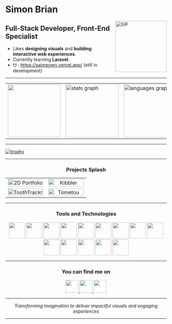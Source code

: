 # Simon Brian 

<img align="right" alt="GIF" height="160px" src="https://octodex.github.com/images/daftpunktocat-guy.gif" />

## Full-Stack Developer, Front-End Specialist

- Likes **designing visuals** and **building interactive web experiences**.  
- Currently learning **Laravel**.
- ᗢ : https://saimeown.vercel.app/ (still in development)

---

<div align="center">
  <table>
    <tr>
      <td>
        <img src="https://github.com/Anmol-Baranwal/Cool-GIFs-For-GitHub/assets/74038190/58e30265-7dc2-4977-83ab-66d4d1fa6ec3" width="164">
      </td>
      <td>
		<img src="https://github-readme-stats.vercel.app/api?username=Saimeown&show_icons=true&hide_border=true&count_private=true&title_color=FFD700&icon_color=FFD700&text_color=FFFFFF&bg_color=1C1C1C&rank_icon=github" height="166" alt="stats graph" />
      </td>
      <td>
        <img src="https://github-readme-stats.vercel.app/api/top-langs/?username=Saimeown&show_icons=true&hide_border=true&layout=compact&title_color=FFD700&icon_color=FFD700&text_color=FFFFFF&bg_color=1C1C1C" height="166" alt="languages graph" />
      </td>
    </tr>
  </table>
</div>


---

  [![trophy](https://github-profile-trophy.vercel.app/?username=saimeown&theme=juicyfresh&margin-w=15)](https://github.com/ryo-ma/github-profile-trophy)

---

<h3 align="center">Projects Splash</h3>
<table align="center" width="100%">
  <tr>
    <td align="center" width="50%">
      <img src="2d-portfolio.gif" alt="2D Portfolio" width="100%"/>
    </td>
    <td align="center" width="50%">
      <img src="kibbler.gif" alt="Kibbler" width="100%"/>
    </td>
  </tr>
  <tr>
    <td align="center" width="50%">
      <img src="toothtrackr.gif" alt="ToothTrackr" width="100%"/>
    </td>
    <td align="center" width="50%">
      <img src="tometou.gif" alt="Tometou" width="100%"/>
    </td>
  </tr>
</table>

---

<h3 align="center">Tools and Technologies</h3>

<p align="center">
	<img src="https://cdn.jsdelivr.net/gh/devicons/devicon@latest/icons/html5/html5-original.svg" height = "50" width = "50"/>
	<img src="https://cdn.jsdelivr.net/gh/devicons/devicon@latest/icons/css3/css3-original.svg" height = "50" width = "50"/>
	<img src="https://cdn.jsdelivr.net/gh/devicons/devicon@latest/icons/tailwindcss/tailwindcss-original.svg" height = "50" />
    <img src="https://cdn.jsdelivr.net/gh/devicons/devicon@latest/icons/javascript/javascript-original.svg" height = "50" width= "50"/>
	<img src="https://cdn.jsdelivr.net/gh/devicons/devicon@latest/icons/typescript/typescript-original.svg" height = "50" width= "50"/>
	<img src="https://cdn.jsdelivr.net/gh/devicons/devicon@latest/icons/react/react-original.svg" height = "50" width= "50"/>
	<img src="https://cdn.jsdelivr.net/gh/devicons/devicon@latest/icons/php/php-original.svg" height = "50" width = "50"/>
    <img src="https://cdn.jsdelivr.net/gh/devicons/devicon@latest/icons/firebase/firebase-original.svg" height = "50" width = "50"/>
    <img src="https://cdn.jsdelivr.net/gh/devicons/devicon@latest/icons/vscode/vscode-original.svg" height = "50" width = "50" />
    <img src="https://cdn.jsdelivr.net/gh/devicons/devicon@latest/icons/webstorm/webstorm-original.svg" height = "50" width = "50" />
    <img src="https://cdn.jsdelivr.net/gh/devicons/devicon@latest/icons/git/git-original.svg" height = "50" width = "50" />
	<img src="https://cdn.jsdelivr.net/gh/devicons/devicon@latest/icons/github/github-original.svg" height = "50" width = "50" />
    <img src="https://cdn.jsdelivr.net/gh/devicons/devicon@latest/icons/notion/notion-original.svg" height = "50" width = "50" />
    <img src="https://cdn.jsdelivr.net/gh/devicons/devicon@latest/icons/canva/canva-original.svg" height = "50" width = "50" />
</p>

---

<h3 align="center">You can find me on</h3>

<p align="center">
  <a href="https://www.facebook.com/saigtrs/" target="_blank">
    <img src="https://cdn.simpleicons.org/facebook/1281FF" height="40" />
  </a>
  <a href="https://x.com/saimeown" target="_blank">
    <img src="https://cdn.simpleicons.org/x/ffffff" height="40" />
  </a>
  <a href="https://www.instagram.com/saimese._/" target="_blank">
    <img src="https://cdn.simpleicons.org/instagram/FF1255" height="40" />
  </a>
</p>

---

<p align="center">
	<i>Transforming imagination to deliver impactful visuals and engaging experiences</i> <br> 
</p>

---




